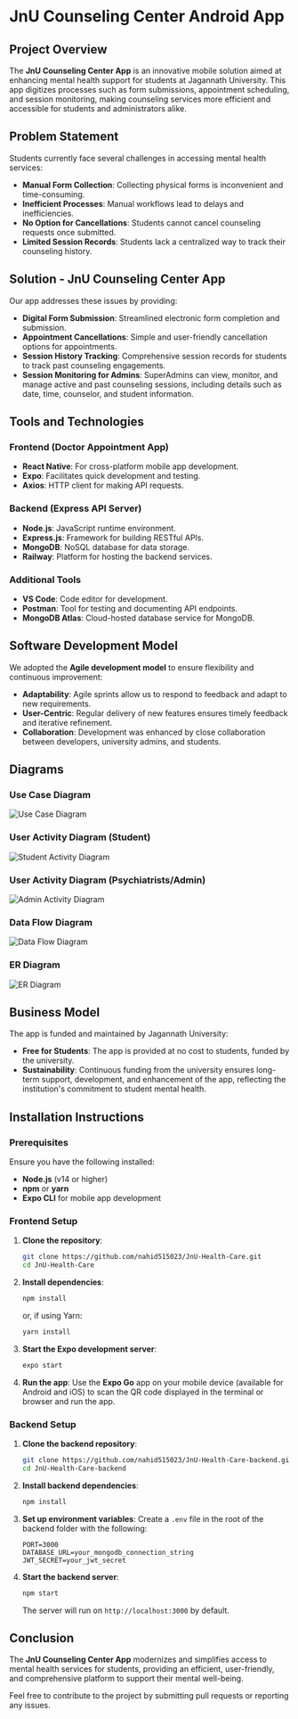 # JnU Counseling Center Android App

## Project Overview

The **JnU Counseling Center App** is an innovative mobile solution aimed at enhancing mental health support for students at Jagannath University. This app digitizes processes such as form submissions, appointment scheduling, and session monitoring, making counseling services more efficient and accessible for students and administrators alike.

## Problem Statement

Students currently face several challenges in accessing mental health services:

- **Manual Form Collection**: Collecting physical forms is inconvenient and time-consuming.
- **Inefficient Processes**: Manual workflows lead to delays and inefficiencies.
- **No Option for Cancellations**: Students cannot cancel counseling requests once submitted.
- **Limited Session Records**: Students lack a centralized way to track their counseling history.

## Solution - JnU Counseling Center App

Our app addresses these issues by providing:

- **Digital Form Submission**: Streamlined electronic form completion and submission.
- **Appointment Cancellations**: Simple and user-friendly cancellation options for appointments.
- **Session History Tracking**: Comprehensive session records for students to track past counseling engagements.
- **Session Monitoring for Admins**: SuperAdmins can view, monitor, and manage active and past counseling sessions, including details such as date, time, counselor, and student information.

## Tools and Technologies

### Frontend (Doctor Appointment App)

- **React Native**: For cross-platform mobile app development.
- **Expo**: Facilitates quick development and testing.
- **Axios**: HTTP client for making API requests.

### Backend (Express API Server)

- **Node.js**: JavaScript runtime environment.
- **Express.js**: Framework for building RESTful APIs.
- **MongoDB**: NoSQL database for data storage.
- **Railway**: Platform for hosting the backend services.

### Additional Tools

- **VS Code**: Code editor for development.
- **Postman**: Tool for testing and documenting API endpoints.
- **MongoDB Atlas**: Cloud-hosted database service for MongoDB.

## Software Development Model

We adopted the **Agile development model** to ensure flexibility and continuous improvement:

- **Adaptability**: Agile sprints allow us to respond to feedback and adapt to new requirements.
- **User-Centric**: Regular delivery of new features ensures timely feedback and iterative refinement.
- **Collaboration**: Development was enhanced by close collaboration between developers, university admins, and students.

## Diagrams

### Use Case Diagram
![Use Case Diagram](https://github.com/user-attachments/assets/13b20474-3037-4588-809e-62e10dd5d56e)

### User Activity Diagram (Student)
![Student Activity Diagram](https://github.com/user-attachments/assets/1a8082cb-6aec-4510-a70d-62143c4a8b39)

### User Activity Diagram (Psychiatrists/Admin)
![Admin Activity Diagram](https://github.com/user-attachments/assets/244c66c1-b6c8-4aec-8c22-32777d9c7dc8)

### Data Flow Diagram
![Data Flow Diagram](https://github.com/user-attachments/assets/2c64f74a-c359-429e-a23b-8e781f8dc284)

### ER Diagram
![ER Diagram](https://github.com/user-attachments/assets/edd99ecc-8d92-4af6-9df8-c3b8b72b18eb)

## Business Model

The app is funded and maintained by Jagannath University:

- **Free for Students**: The app is provided at no cost to students, funded by the university.
- **Sustainability**: Continuous funding from the university ensures long-term support, development, and enhancement of the app, reflecting the institution's commitment to student mental health.

## Installation Instructions

### Prerequisites

Ensure you have the following installed:

- **Node.js** (v14 or higher)
- **npm** or **yarn**
- **Expo CLI** for mobile app development

### Frontend Setup

1. **Clone the repository**:
   ```bash
   git clone https://github.com/nahid515023/JnU-Health-Care.git
   cd JnU-Health-Care
   ```

2. **Install dependencies**:
   ```bash
   npm install
   ```
   or, if using Yarn:
   ```bash
   yarn install
   ```

3. **Start the Expo development server**:
   ```bash
   expo start
   ```

4. **Run the app**:
   Use the **Expo Go** app on your mobile device (available for Android and iOS) to scan the QR code displayed in the terminal or browser and run the app.

### Backend Setup

1. **Clone the backend repository**:
   ```bash
   git clone https://github.com/nahid515023/JnU-Health-Care-backend.git
   cd JnU-Health-Care-backend
   ```

2. **Install backend dependencies**:
   ```bash
   npm install
   ```

3. **Set up environment variables**:
   Create a `.env` file in the root of the backend folder with the following:

   ```env
   PORT=3000
   DATABASE_URL=your_mongodb_connection_string
   JWT_SECRET=your_jwt_secret
   ```

4. **Start the backend server**:
   ```bash
   npm start
   ```

   The server will run on `http://localhost:3000` by default.

## Conclusion

The **JnU Counseling Center App** modernizes and simplifies access to mental health services for students, providing an efficient, user-friendly, and comprehensive platform to support their mental well-being.

Feel free to contribute to the project by submitting pull requests or reporting any issues.
